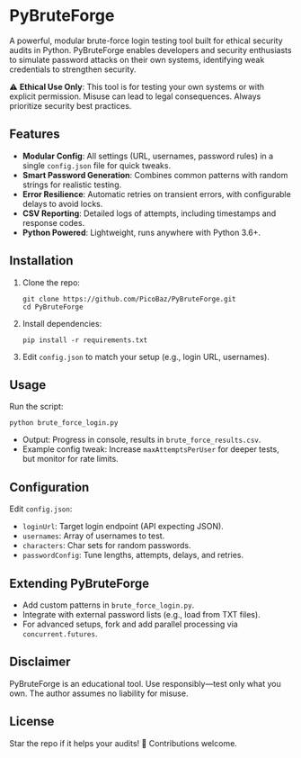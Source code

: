 # PyBruteForge

A powerful, modular brute-force login testing tool built for ethical security audits in Python. PyBruteForge enables developers and security enthusiasts to simulate password attacks on their own systems, identifying weak credentials to strengthen security.

⚠️ **Ethical Use Only**: This tool is for testing your own systems or with explicit permission. Misuse can lead to legal consequences. Always prioritize security best practices.

## Features
- **Modular Config**: All settings (URL, usernames, password rules) in a single `config.json` file for quick tweaks.
- **Smart Password Generation**: Combines common patterns with random strings for realistic testing.
- **Error Resilience**: Automatic retries on transient errors, with configurable delays to avoid locks.
- **CSV Reporting**: Detailed logs of attempts, including timestamps and response codes.
- **Python Powered**: Lightweight, runs anywhere with Python 3.6+.

## Installation
1. Clone the repo:
   ```
   git clone https://github.com/PicoBaz/PyBruteForge.git
   cd PyBruteForge
   ```
2. Install dependencies:
   ```
   pip install -r requirements.txt
   ```
3. Edit `config.json` to match your setup (e.g., login URL, usernames).

## Usage
Run the script:
```
python brute_force_login.py
```
- Output: Progress in console, results in `brute_force_results.csv`.
- Example config tweak: Increase `maxAttemptsPerUser` for deeper tests, but monitor for rate limits.

## Configuration
Edit `config.json`:
- `loginUrl`: Target login endpoint (API expecting JSON).
- `usernames`: Array of usernames to test.
- `characters`: Char sets for random passwords.
- `passwordConfig`: Tune lengths, attempts, delays, and retries.

## Extending PyBruteForge
- Add custom patterns in `brute_force_login.py`.
- Integrate with external password lists (e.g., load from TXT files).
- For advanced setups, fork and add parallel processing via `concurrent.futures`.

## Disclaimer
PyBruteForge is an educational tool. Use responsibly—test only what you own. The author assumes no liability for misuse.

## License

Star the repo if it helps your audits! 🌟 Contributions welcome.